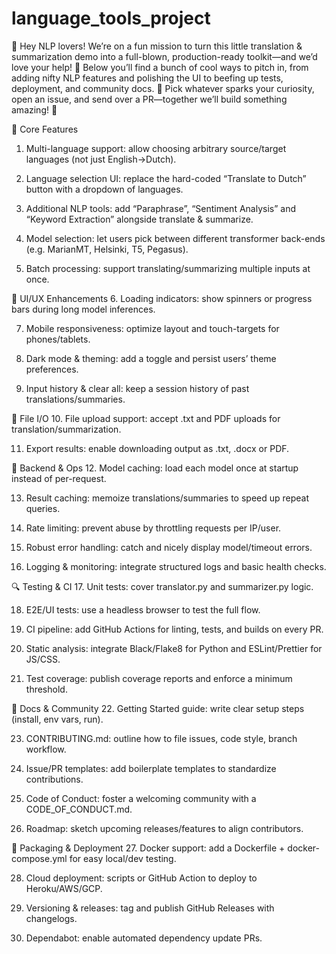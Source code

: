 # language_tools_project

👋 Hey NLP lovers! We’re on a fun mission to turn this little translation & summarization demo into a full-blown, production-ready toolkit—and we’d love your help! 🎉 Below you’ll find a bunch of cool ways to pitch in, from adding nifty NLP features and polishing the UI to beefing up tests, deployment, and community docs. 🚀 Pick whatever sparks your curiosity, open an issue, and send over a PR—together we’ll build something amazing! 🌟

🚀 Core Features
1. Multi-language support: allow choosing arbitrary source/target languages (not just English→Dutch).

2. Language selection UI: replace the hard-coded “Translate to Dutch” button with a dropdown of languages.

3. Additional NLP tools: add “Paraphrase”, “Sentiment Analysis” and “Keyword Extraction” alongside translate & summarize.

4. Model selection: let users pick between different transformer back-ends (e.g. MarianMT, Helsinki, T5, Pegasus).

5. Batch processing: support translating/summarizing multiple inputs at once.

📱 UI/UX Enhancements
6. Loading indicators: show spinners or progress bars during long model inferences.

7. Mobile responsiveness: optimize layout and touch-targets for phones/tablets.

8. Dark mode & theming: add a toggle and persist users’ theme preferences.

9. Input history & clear all: keep a session history of past translations/summaries.

📂 File I/O
10. File upload support: accept .txt and PDF uploads for translation/summarization.

11. Export results: enable downloading output as .txt, .docx or PDF.

🔧 Backend & Ops
12. Model caching: load each model once at startup instead of per-request.

13. Result caching: memoize translations/summaries to speed up repeat queries.

14. Rate limiting: prevent abuse by throttling requests per IP/user.

15. Robust error handling: catch and nicely display model/timeout errors.

16. Logging & monitoring: integrate structured logs and basic health checks.

🔍 Testing & CI
17. Unit tests: cover translator.py and summarizer.py logic.

18. E2E/UI tests: use a headless browser to test the full flow.

19. CI pipeline: add GitHub Actions for linting, tests, and builds on every PR.

20. Static analysis: integrate Black/Flake8 for Python and ESLint/Prettier for JS/CSS.

21. Test coverage: publish coverage reports and enforce a minimum threshold.

📝 Docs & Community
22. Getting Started guide: write clear setup steps (install, env vars, run).

23. CONTRIBUTING.md: outline how to file issues, code style, branch workflow.

24. Issue/PR templates: add boilerplate templates to standardize contributions.

25. Code of Conduct: foster a welcoming community with a CODE_OF_CONDUCT.md.

26. Roadmap: sketch upcoming releases/features to align contributors.

🚢 Packaging & Deployment
27. Docker support: add a Dockerfile + docker-compose.yml for easy local/dev testing.

28. Cloud deployment: scripts or GitHub Action to deploy to Heroku/AWS/GCP.

29. Versioning & releases: tag and publish GitHub Releases with changelogs.

30. Dependabot: enable automated dependency update PRs.








